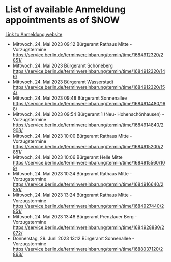 # List of available Anmeldung appointments as of $NOW
[Link to Anmeldung website](https://service.berlin.de/terminvereinbarung/termin/tag.php?termin=1&anliegen[]=120686&dienstleisterlist=122210,122217,327316,122219,327312,122227,327314,122231,327346,122243,327348,122254,122252,329742,122260,329745,122262,329748,122271,327278,122273,327274,122277,327276,330436,122280,327294,122282,327290,122284,327292,122291,327270,122285,327266,122286,327264,122296,327268,150230,329760,122297,327286,122294,327284,122312,329763,122314,329775,122304,327330,122311,327334,122309,327332,317869,122281,327352,122279,329772,122283,122276,327324,122274,327326,122267,329766,122246,327318,122251,327320,122257,327322,122208,327298,122226,327300&herkunft=http%3A%2F%2Fservice.berlin.de%2Fdienstleistung%2F120686%2F)
- Mittwoch, 24. Mai 2023 09:12 Bürgeramt Rathaus Mitte - Vorzugstermine https://service.berlin.de/terminvereinbarung/termin/time/1684912320/2851/
- Mittwoch, 24. Mai 2023  Bürgeramt Schöneberg https://service.berlin.de/terminvereinbarung/termin/time/1684912320/146/
- Mittwoch, 24. Mai 2023  Bürgeramt Wasserstadt https://service.berlin.de/terminvereinbarung/termin/time/1684912320/154/
- Mittwoch, 24. Mai 2023 09:48 Bürgeramt Sonnenallee https://service.berlin.de/terminvereinbarung/termin/time/1684914480/168/
- Mittwoch, 24. Mai 2023 09:54 Bürgeramt 1 (Neu- Hohenschönhausen) - Vorzugstermine https://service.berlin.de/terminvereinbarung/termin/time/1684914840/2908/
- Mittwoch, 24. Mai 2023 10:00 Bürgeramt Rathaus Mitte - Vorzugstermine https://service.berlin.de/terminvereinbarung/termin/time/1684915200/2851/
- Mittwoch, 24. Mai 2023 10:06 Bürgeramt Helle Mitte https://service.berlin.de/terminvereinbarung/termin/time/1684915560/109/
- Mittwoch, 24. Mai 2023 10:24 Bürgeramt Rathaus Mitte - Vorzugstermine https://service.berlin.de/terminvereinbarung/termin/time/1684916640/2851/
- Mittwoch, 24. Mai 2023 13:24 Bürgeramt Rathaus Mitte - Vorzugstermine https://service.berlin.de/terminvereinbarung/termin/time/1684927440/2851/
- Mittwoch, 24. Mai 2023 13:48 Bürgeramt Prenzlauer Berg - Vorzugstermine https://service.berlin.de/terminvereinbarung/termin/time/1684928880/2872/
- Donnerstag, 29. Juni 2023 13:12 Bürgeramt Sonnenallee - Vorzugstermine https://service.berlin.de/terminvereinbarung/termin/time/1688037120/2863/
